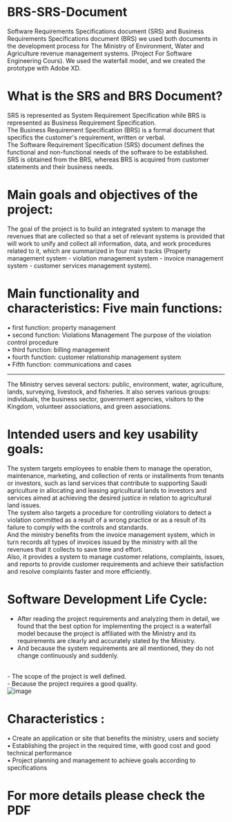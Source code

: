 # BRS-SRS-Document
   Software Requirements Specifications document (SRS) and Business Requirements Specifications document (BRS) we used both documents in the development process for The Ministry of Environment, Water and Agriculture revenue management systems. (Project For Software Engineering Cours). We used the waterfall model, and we created the prototype with Adobe XD.

# What is the SRS and BRS Document?
   SRS is represented as System Requirement Specification while BRS is represented as Business Requirement Specification.
<br/>
   The Business Requirement Specification (BRS) is a formal document that specifics the customer's requirement, written or verbal.
<br/>
   The Software Requirement Specification (SRS) document defines the functional and non-functional needs of the software to be established.
<br/>
   SRS is obtained from the BRS, whereas BRS is acquired from customer statements and their business needs.
<br/>
# Main goals and objectives of the project:
   The goal of the project is to build an integrated system to manage the revenues that are collected so that a set of relevant systems is provided that will work to unify and collect all information, data, and work procedures related to it, which are summarized in four main tracks (Property management system - violation management system - invoice management system - customer services management system). 

# Main functionality and characteristics: Five main functions:

• first function: property management
<br/>
• second function: Violations Management The purpose of the violation control procedure 
<br/>
• third function: billing management
<br/>
• fourth function: customer relationship management system
<br/>
• Fifth function: communications and cases
<br/>

------------------------------------------------------------------------------------

   The Ministry serves several sectors: public, environment, water, agriculture, lands, surveying, livestock, and fisheries. 
It also serves various groups: individuals, the business sector, government agencies, visitors to the Kingdom, volunteer associations, and green associations.

# Intended users and key usability goals:
   The system targets employees to enable them to manage the operation, maintenance, marketing, and collection of rents or installments from tenants or investors, such as land services that contribute to supporting Saudi agriculture in allocating and leasing agricultural lands to investors and services aimed at achieving the desired justice in relation to agricultural land issues.
<br/>
   The system also targets a procedure for controlling violators to detect a violation committed as a result of a wrong practice or as a result of its failure to comply with the controls and standards.
<br/>
   And the ministry benefits from the invoice management system, which in turn records all types of invoices issued by the ministry with all the revenues that it collects to save time and effort.
<br/>
   Also, it provides a system to manage customer relations, complaints, issues, and reports to provide customer requirements and achieve their satisfaction and resolve complaints faster and more efficiently.

# Software Development Life Cycle:
- After reading the project requirements and analyzing them in detail, we found that the best option for implementing the project is a waterfall model because the project is affiliated with the Ministry and its requirements are clearly and accurately stated by the Ministry.
- And because the system requirements are all mentioned, they do not change continuously and suddenly.
<br/>
- The scope of the project is well defined.
<br/>
- Because the project requires a good quality.
<br/>
<div>
   <img src="https://i.ibb.co/LDF1Z0H/image.jpg" alt="image" border="0">
   
# Characteristics :
• Create an application or site that benefits the ministry, users and society
<br/>
• Establishing the project in the required time, with good cost and good technical performance 
<br/>
• Project planning and management to achieve goals according to specifications
<br/>

# For more details please check the PDF
